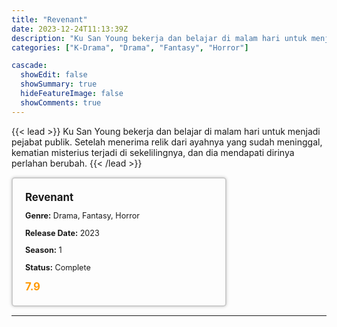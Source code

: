 ```yaml
---
title: "Revenant"
date: 2023-12-24T11:13:39Z
description: "Ku San Young bekerja dan belajar di malam hari untuk menjadi pejabat publik. Setelah menerima relik dari ayahnya yang sudah meninggal, kematian misterius terjadi di sekelilingnya, dan dia mendapati dirinya perlahan berubah."
categories: ["K-Drama", "Drama", "Fantasy", "Horror"]

cascade:
  showEdit: false
  showSummary: true
  hideFeatureImage: false
  showComments: true
---
```


{{< lead >}}
Ku San Young bekerja dan belajar di malam hari untuk menjadi pejabat publik. Setelah menerima relik dari ayahnya yang sudah meninggal, kematian misterius terjadi di sekelilingnya, dan dia mendapati dirinya perlahan berubah.
{{< /lead >}}

<style>

/* CSS for the movie information box */
        .movie-box {
            width: 300px;
            padding: 20px;
            border: 2px solid #ccc; /* Border added */
            border-radius: 5px;
            box-shadow: 0 0 5px rgba(0, 0, 0, 0.2);
        }

        /* CSS for movie title */
        .movie-title {
            font-size: 1.2em;
            font-weight: bold;
            margin-bottom: 10px;
        }

        /* CSS for movie details */
        .movie-details {
            font-size: 0.9em;
            margin-bottom: 10px;
        }

        /* CSS for movie rating */
        .movie-rating {
            font-size: 1.2em;
            font-weight: bold;
            color: #ff9900; /* IMDb's rating color */
        }
</style>

 <div class="movie-box">
        <div class="movie-title">Revenant</div>
        <div class="movie-details">
            <p><strong>Genre:</strong> Drama, Fantasy, Horror</p>
            <p><strong>Release Date:</strong> 2023</p>
            <p><strong>Season:</strong> 1</p>
            <p><strong>Status:</strong> Complete</p>
        </div>
        <div class="movie-rating">7.9</div>
    </div>

---